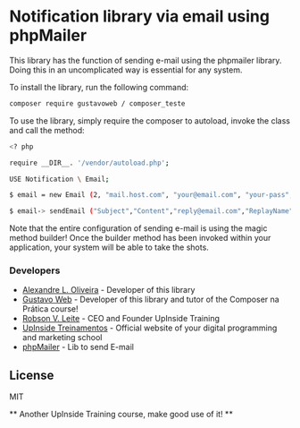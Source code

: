 # Notification library via email using phpMailer

This library has the function of sending e-mail using the phpmailer library. Doing this in an uncomplicated way is essential for any system.

To install the library, run the following command:

``` sh
composer require gustavoweb / composer_teste
```

To use the library, simply require the composer to autoload, invoke the class and call the method:

``` sh
<? php

require __DIR__. '/vendor/autoload.php';

USE Notification \ Email;

$ email = new Email (2, "mail.host.com", "your@email.com", "your-pass", "smtp secure (tls / ssl)", "port (587)","from@email.com", "From Name");

$ email-> sendEmail ("Subject","Content","reply@email.com","ReplayName","address@email.com", "Address Name");
```

Note that the entire configuration of sending e-mail is using the magic method builder! Once the builder method has been invoked within your application, your system will be able to take the shots.

### Developers
* [Alexandre L. Oliveira] - Developer of this library
* [Gustavo Web] - Developer of this library and tutor of the Composer na Prática course!
* [Robson V. Leite] - CEO and Founder UpInside Training
* [UpInside Treinamentos] - Official website of your digital programming and marketing school
* [phpMailer] - Lib to send E-mail

License
----

MIT

** Another UpInside Training course, make good use of it! **

[//]: #
[Alexandre L. Oliveira]: <mailto: ale.lessa82@gmail.com>
[Gustavo Web]: <mailto: gustavo@upinside.com.br>
[Robson V. Leite]: <mailto: robson@upinside.com.br>
[UpInside Treinamentos]: <https://www.upinside.com.br>
[phpMailer]: <https://github.com/PHPMailer/PHPMailer>
